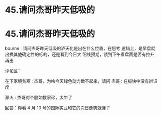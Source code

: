 # 45.请问杰哥昨天低吸的

# 45.请问杰哥昨天低吸的

bourne : 请问杰哥昨天低吸的泸天化是出在什么位置，在思考 逻辑上，是早盘就出换其他确定性的标的，还是看到今日大 阳线预期，锁到下午看盘面是否有拉升再出

评论区：

在下家境贫寒 : 杰哥，为啥今天绿色动力做不起来，请问 杰哥 : 在板块中没有辨识度

邓火 : 杰哥对个股如数家珍，太牛了

回答：你看 4 月 10 号的国际实业和它的次日走势就懂了